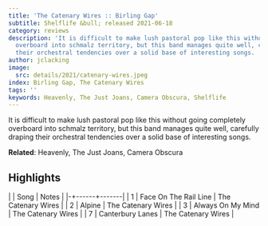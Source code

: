 ```yaml
---
title: 'The Catenary Wires :: Birling Gap'
subtitle: Shelflife &bull; released 2021-06-18
category: reviews
description: 'It is difficult to make lush pastoral pop like this without going completely
  overboard into schmalz territory, but this band manages quite well, carefully draping
  their orchestral tendencies over a solid base of interesting songs. '
author: jclacking
image:
  src: details/2021/catenary-wires.jpeg
index: Birling Gap, The Catenary Wires
tags: ''
keywords: Heavenly, The Just Joans, Camera Obscura, Shelflife
---
```

It is difficult to make lush pastoral pop like this without going completely overboard into schmalz territory, but this band manages quite well, carefully draping their orchestral tendencies over a solid base of interesting songs. <!--more-->

**Related**: Heavenly, The Just Joans, Camera Obscura

## Highlights

| | Song | Notes |
|-+------+-------|
| 1 | Face On The Rail Line | The Catenary Wires |
| 2 | Alpine | The Catenary Wires |
| 3 | Always On My Mind | The Catenary Wires |
| 7 | Canterbury Lanes | The Catenary Wires |

